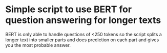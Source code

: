 # Simple script to use BERT for question answering for longer texts
BERT is only able to handle questions of <250 tokens so the script splits a longer text into smaller parts and does prediction on each part and gives you the most probable answer.